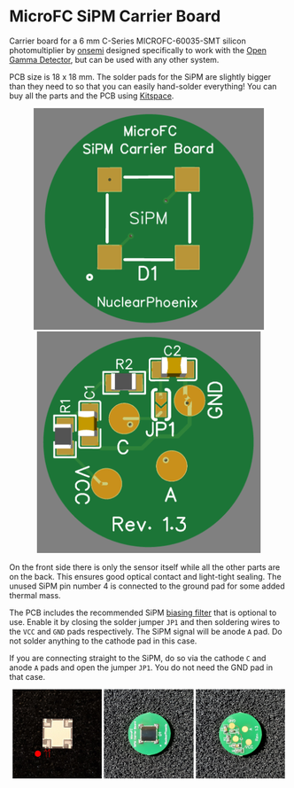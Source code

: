 # MicroFC SiPM Carrier Board

Carrier board for a 6 mm C-Series MICROFC-60035-SMT silicon photomultiplier by [onsemi](https://www.onsemi.com/pdf/datasheet/microc-series-d.pdf) designed specifically to work with the [Open Gamma Detector](https://github.com/OpenGammaProject/Open-Gamma-Detector), but can be used with any other system.

PCB size is 18 x 18 mm. The solder pads for the SiPM are slightly bigger than they need to so that you can easily hand-solder everything! You can buy all the parts and the PCB using [Kitspace](https://kitspace.org/boards/github.com/opengammaproject/MicroFC-SiPM-Carrier-Board/).

<p align="center">
  <img alt="Front Side PCB" title="Front Side PCB" src="docs/sipm1.PNG" height="400px">
  <img alt="Back Side PCB" title="Back Side PCB" src="docs/sipm2.PNG" height="400px">
</p>

On the front side there is only the sensor itself while all the other parts are on the back. This ensures good optical contact and light-tight sealing. The unused SiPM pin number 4 is connected to the ground pad for some added thermal mass.

The PCB includes the recommended SiPM [biasing filter](https://www.onsemi.com/pub/Collateral/AND9782-D.PDF) that is optional to use. Enable it by closing the solder jumper `JP1` and then soldering wires to the `VCC` and `GND` pads respectively. The SiPM signal will be anode `A` pad. Do not solder anything to the cathode pad in this case.

If you are connecting straight to the SiPM, do so via the cathode `C` and anode `A` pads and open the jumper `JP1`. You do not need the GND pad in that case.

<p align="center">
  <img alt="SiPM Orientation" title="SiPM Orientation" src="docs/SiPM-orientation.jpg" width="32%">
  <img alt="Top Side Carrier Board" title="Top Side Carrier Board" src="docs/carrier_board1.jpg" width="32%">
  <img alt="Bottom Side Carrier Board w/ components" title="Bottom Side Carrier Board w/ components" src="docs/carrier_board2.jpg" width="32%">
</p>
